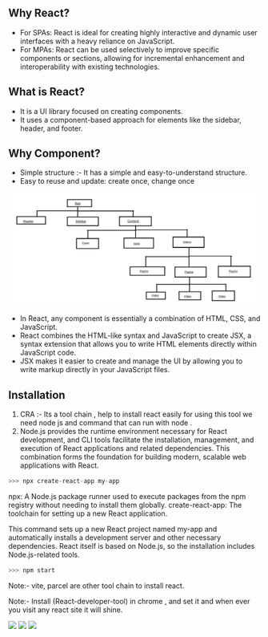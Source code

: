 ## Why React?

- For SPAs: React is ideal for creating highly interactive and dynamic user interfaces with a heavy reliance on JavaScript.
- For MPAs: React can be used selectively to improve specific components or sections, allowing for incremental enhancement and interoperability with existing technologies.

## What is React?

- It is a UI library focused on creating components.
- It uses a component-based approach for elements like the sidebar, header, and footer.

## Why Component?

- Simple structure :- It has a simple and easy-to-understand structure.
- Easy to reuse and update: create once, change once

<img src="./tree.png" />

- In React, any component is essentially a combination of HTML, CSS, and JavaScript.
-  React combines the HTML-like syntax and JavaScript to create JSX, a syntax extension that allows you to write HTML elements directly within JavaScript code.
- JSX makes it easier to create and manage the UI by allowing you to write markup directly in your JavaScript files.


## Installation

1. CRA :- Its a tool chain , help to install react easily for using this tool we need node js and command that can run with node .
2. Node.js provides the runtime environment necessary for React development, and CLI tools facilitate the installation, management, and execution of React applications and related dependencies. This combination forms the foundation for building modern, scalable web applications with React.

```javascript
>>> npx create-react-app my-app
```
npx: A Node.js package runner used to execute packages from the npm registry without needing to install them globally.
create-react-app: The toolchain for setting up a new React application.

This command sets up a new React project named my-app and automatically installs a development server and other necessary dependencies. React itself is based on Node.js, so the installation includes Node.js-related tools.

```javascript
>>> npm start
```


Note:- vite, parcel are other tool chain to install react.

Note:- Install (React-developer-tool) in chrome , and set it and when ever you visit any react site it will shine.

<img src="devTool1" />

<img src="devTool2" />

<img src="devTool3" />
































